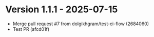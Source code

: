 # Version 1.1.1 - 2025-07-15

- Merge pull request #7 from dolgikhgram/test-ci-flow (2684060)
- Test PR (afcd01f)


